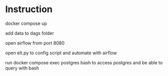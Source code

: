 # Instruction 

docker compose up

add data to dags folder

open airflow from port 8080

open elt.py 
to config script and automate with airflow

run docker compose exec postgres bash
to access postgres and be able to query with bash


